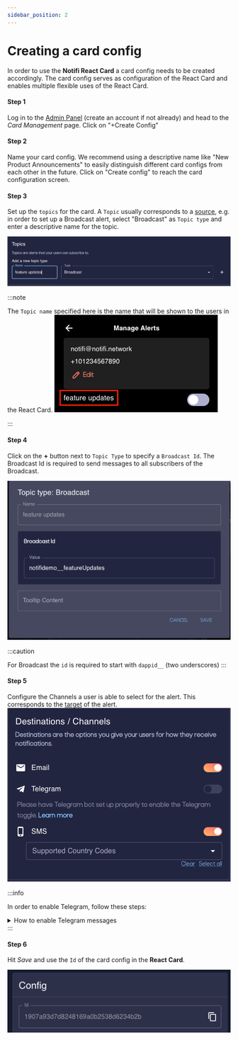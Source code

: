 ```yaml
---
sidebar_position: 2
---
```


# Creating a card config

In order to use the **Notifi React Card** a card config needs to be created accordingly. 
The card config serves as configuration of the React Card and enables multiple flexible uses of the React Card.

#### Step 1 

Log in to the [Admin Panel](https://admin.dev.notifi.network) (create an account if not already) and head to the _Card Management_ page. 
Click on "+Create Config" 

#### Step 2 

Name your card config. We recommend using a descriptive name like "New Product Announcements" to easily distinguish different card configs from each other in the future. 
Click on "Create config" to reach the card configuration screen. 

#### Step 3

Set up the `topics` for the card. A `Topic` usually corresponds to a [source](../../integration-overview/alert-depth#source), e.g. in order to set up a Broadcast alert, select "Broadcast" as `Topic type` and enter a descriptive name for the topic.

![Topic section of card config](/img/create-card-id/1.png)

:::note

The `Topic name` specified here is the name that will be shown to the users in the React Card. 
![Topic name is shown to users](/img/create-card-id/2.png)

:::

#### Step 4

Click on the **+** button next to `Topic Type` to specify a `Broadcast Id`. The Broadcast Id is required to send messages to all subscribers of the Broadcast. 

![Give topic a broadcast id](/img/create-card-id/3.png)

:::caution

For Broadcast the `id` is required to start with `dappid__` (two underscores)
:::

#### Step 5

Configure the Channels a user is able to select for the alert. This corresponds to the [target](../../integration-overview/alert-depth#target) of the alert. 
![configure the target channels](/img/create-card-id/4.png)

:::info 

In order to enable Telegram, follow these steps: 

<details> 
  <summary> How to enable Telegram messages </summary>
  In order to receive Telegram support from Notifi, we simply need a Telegram Bot to send notifications to users on your behalf. We do this so that each individual dApp has the ability to maintain control over their bot’s profile picture, description and any other bot customizations available. 

  1. Open your Telegram app. Ideally, there's already a designated Telegram account that's the “official” dApp account. If not, an owner or admin/operator of the dApp should use their Telegram account.
  2. Search for the user “BotFather”
  3. Send a message to the BotFather: “/newbot”
  4. Enter the name of your bot. This is going to be the name that's displayed in the title of the window.
  5. Enter the username of the bot. Due to Telegram's restrictions, it MUST end in bot.
  6. On success, you'll see a message such as “Done! Congratulations on your new bot….”. Look in this message and find the token after the line “Use this token to access the HTTP API:”. Make note of this token.
  7. Privately send us the username you entered in (5) and the token you received in (6).
  8. From here, you may customize your bot with /setuserpic or other commands. Note, once a bot is created, Telegram doesn't allow you to transfer bots to anyone else.

  :::caution
  We ask that you create this bot solely for Notifi to push notifications to your users. Using it for other messaging or overriding the webhooks for the bot will result in loss of messages or other unintended behavior.
  :::

</details>
:::

#### Step 6

Hit _Save_ and use the `Id` of the card config in the **React Card**. 

![card config Id](/img/create-card-id/5.png)




<!--- 
See https://admin.dev.notifi.network/guide/cards
--->

